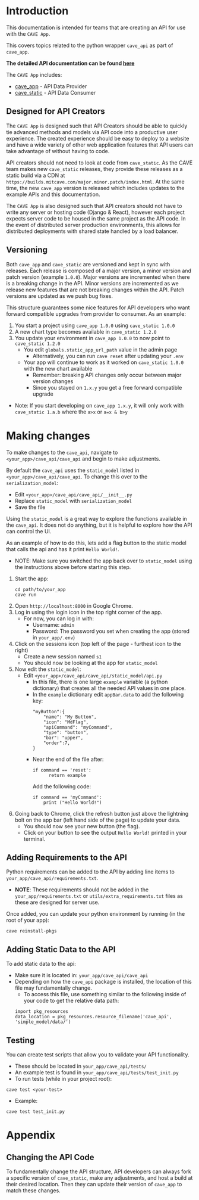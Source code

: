 # Introduction

This documentation is intended for teams that are creating an API for use with the `CAVE App`.

This covers topics related to the python wrapper `cave_api` as part of `cave_app`.

**The detailed API documentation can be found [here](README_API_STRUCTURE.md)**

The `CAVE App` includes:

- [cave_app](https://github.com/MIT-CAVE/cave_app) - API Data Provider
- [cave_static](https://github.com/MIT-CAVE/cave_static) - API Data Consumer

## Designed for API Creators

The `CAVE App` is designed such that API Creators should be able to quickly tie advanced methods and models via API code into a productive user experience. The created experience should be easy to deploy to a website and have a wide variety of other web application features that API users can take advantage of without having to code.

API creators should not need to look at code from `cave_static`. As the CAVE team makes new `cave_static` releases, they provide these releases as a static build via a CDN at `https://builds.mitcave.com/major.minor.patch/index.html`. At the same time, the new `cave_app` version is released which includes updates to the example APIs and this documentation.

The `CAVE App` is also designed such that API creators should not have to write any server or hosting code (Django & React), however each project expects server code to be housed in the same project as the API code. In the event of distributed server production environments, this allows for distributed deployments with shared state handled by a load balancer.

## Versioning

Both `cave_app` and `cave_static` are versioned and kept in sync with releases. Each release is composed of a major version, a minor version and patch version (example `1.0.0`). Major versions are incremented when there is a breaking change in the API. Minor versions are incremented as we release new features that are not breaking changes within the API. Patch versions are updated as we push bug fixes.

This structure guarantees some nice features for API developers who want forward compatible upgrades from provider to consumer. As an example:

1. You start a project using `cave_app 1.0.0` using `cave_static 1.0.0`
2. A new chart type becomes available in `cave_static 1.2.0`
3. You update your environment in `cave_app 1.0.0` to now point to `cave_static 1.2.0`
    - You edit `globals.static_app_url_path` value in the admin page
        - Alternatively, you can run `cave reset` after updating your `.env`
    - Your app will continue to work as it worked on `cave_static 1.0.0` with the new chart available
        - Remember: breaking API changes only occur between major version changes
        - Since you stayed on `1.x.y` you get a free forward compatible upgrade

- Note: If you start developing on `cave_app 1.x.y`, it will only work with `cave_static 1.a.b` where the `a>x` or `a=x & b>y`

# Making changes

To make changes to the `cave_api`, navigate to `<your_app>/cave_api/cave_api` and begin to make adjustments.

By default the `cave_api` uses the `static_model` listed in `<your_app>/cave_api/cave_api`. To change this over to the `serialization_model`:
- Edit `<your_app>/cave_api/cave_api/__init__.py`
- Replace `static_model` with `serialization_model`
- Save the file

Using the `static_model` is a great way to explore the functions available in the `cave_api`. It does not do anything, but it is helpful to explore how the API can control the UI.

As an example of how to do this, lets add a flag button to the static model that calls the api and has it print `Hello World!`.
- NOTE: Make sure you switched the app back over to `static_model` using the instructions above before starting this step.

1. Start the app:
    ```
    cd path/to/your_app
    cave run
    ```
2. Open `http://localhost:8000` in Google Chrome.
3. Log in using the login icon in the top right corner of the app.
    - For now, you can log in with:
        - Username: `admin`
        - Password: The password you set when creating the app (stored in `your_app/.env`)
4. Click on the sessions icon (top left of the page - furthest icon to the right)
    - Create a new session named `s1`
    - You should now be looking at the app for `static_model`
5. Now edit the `static_model`:
    - Edit `<your_app>/cave_api/cave_api/static_model/api.py`
        - In this file, there is one large `example` variable (a python dictionary) that creates all the needed API values in one place.
        - In the `example` dictionary edit `appBar.data` to add the following key:
            ```
            "myButton":{
                "name": "My Button",
                "icon": "MdFlag",
                "apiCommand": "myCommand",
                "type": "button",
                "bar": "upper",
                "order":7,
            }
            ```
        - Near the end of the file after:
            ```
            if command == 'reset':
                  return example
            ```
            Add the following code:
            ```
            if command == 'myCommand':
                print ("Hello World!")
            ```
6. Going back to Chrome, click the refresh button just above the lightning bolt on the app bar (left hand side of the page) to update your data.
    - You should now see your new button (the flag).
    - Click on your button to see the output `Hello World!` printed in your terminal.

## Adding Requirements to the API

Python requirements can be added to the API by adding line items to `your_app/cave_api/requirements.txt`.
- **NOTE**: These requirements should not be added in the `your_app/requirements.txt` or `utils/extra_requirements.txt` files as these are designed for server use.

Once added, you can update your python environment by running (in the root of your app):
```
cave reinstall-pkgs
```

## Adding Static Data to the API

To add static data to the api:
- Make sure it is located in: `your_app/cave_api/cave_api`
- Depending on how the `cave_api` package is installed, the location of this file may fundamentally change.
    - To access this file, use something similar to the following inside of your code to get the relative data path:
    ```
    import pkg_resources
    data_location = pkg_resources.resource_filename('cave_api', 'simple_model/data/')
    ```

## Testing

You can create test scripts that allow you to validate your API functionality.
- These should be located in `your_app/cave_api/tests/`
- An example test is found in `your_app/cave_api/tests/test_init.py`
- To run tests (while in your project root):
```
cave test <your-test>
```
- Example:
```
cave test test_init.py
```


# Appendix

## Changing the API Code
To fundamentally change the API structure, API developers can always fork a specific version of `cave_static`, make any adjustments, and host a build at their desired location. Then they can update their version of `cave_app` to match these changes.
